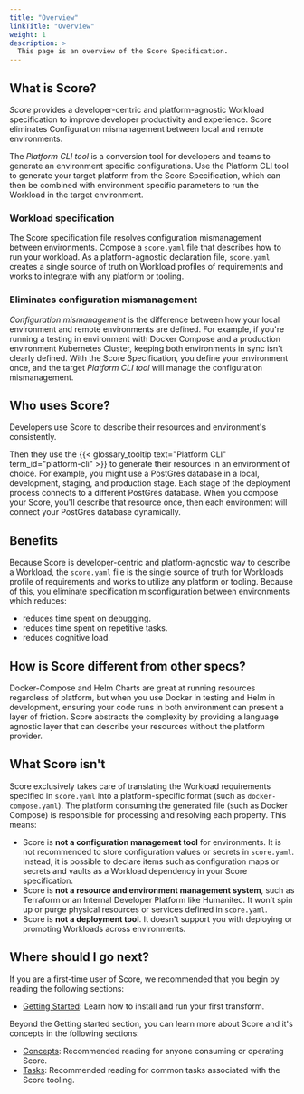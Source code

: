 ```yaml
---
title: "Overview"
linkTitle: "Overview"
weight: 1
description: >
  This page is an overview of the Score Specification.
---
```


## What is Score?

_Score_ provides a developer-centric and platform-agnostic Workload specification to improve developer productivity and experience. Score eliminates Configuration mismanagement between local and remote environments.

The _Platform CLI tool_ is a conversion tool for developers and teams to generate an environment specific configurations. Use the Platform CLI tool to generate your target platform from the Score Specification, which can then be combined with environment specific parameters to run the Workload in the target environment.

### Workload specification

The Score specification file resolves configuration mismanagement between environments. Compose a `score.yaml` file that describes how to run your workload. As a platform-agnostic declaration file, `score.yaml` creates a single source of truth on Workload profiles of requirements and works to integrate with any platform or tooling.

<!-- Configuration mismanagement -->

### Eliminates configuration mismanagement

_Configuration mismanagement_ is the difference between how your local environment and remote environments are defined. For example, if you're running a testing in environment with Docker Compose and a production environment Kubernetes Cluster, keeping both environments in sync isn't clearly defined. With the Score Specification, you define your environment once, and the target _Platform CLI tool_ will manage the configuration mismanagement.

## Who uses Score?

Developers use Score to describe their resources and environment's consistently.

Then they use the {{< glossary_tooltip text="Platform CLI" term_id="platform-cli" >}} to generate their resources in an environment of choice. For example, you might use a PostGres database in a local, development, staging, and production stage. Each stage of the deployment process connects to a different PostGres database. When you compose your Score, you'll describe that resource once, then each environment will connect your PostGres database dynamically.

## Benefits

Because Score is developer-centric and platform-agnostic way to describe a Workload, the `score.yaml` file is the single source of truth for Workloads profile of requirements and works to utilize any platform or tooling. Because of this, you eliminate specification misconfiguration between environments which reduces:

- reduces time spent on debugging.
- reduces time spent on repetitive tasks.
- reduces cognitive load.

## How is Score different from other specs?

Docker-Compose and Helm Charts are great at running resources regardless of platform, but when you use Docker in testing and Helm in development, ensuring your code runs in both environment can present a layer of friction. Score abstracts the complexity by providing a language agnostic layer that can describe your resources without the platform provider.

## What Score isn't

Score exclusively takes care of translating the Workload requirements specified in `score.yaml` into a platform-specific format (such as `docker-compose.yaml`). The platform consuming the generated file (such as Docker Compose) is responsible for processing and resolving each property. This means:

- Score is **not a configuration management tool** for environments. It is not recommended to store configuration values or secrets in `score.yaml`. Instead, it is possible to declare items such as configuration maps or secrets and vaults as a Workload dependency in your Score specification.
- Score is **not a resource and environment management system**, such as Terraform or an Internal Developer Platform like Humanitec. It won’t spin up or purge physical resources or services defined in `score.yaml`.
- Score is **not a deployment tool**. It doesn't support you with deploying or promoting Workloads across environments.

## Where should I go next?

If you are a first-time user of Score, we recommended that you begin by reading the following sections:

- [Getting Started](/docs/get-started/): Learn how to install and run your first transform.

<!-- - [Examples](/docs/examples/): Check out some example code. -->

Beyond the Getting started section, you can learn more about Score and it's concepts in the following sections:

- [Concepts](/docs/concepts): Recommended reading for anyone consuming or operating Score.
- [Tasks](/docs/tasks/): Recommended reading for common tasks associated with the Score tooling.

<!--

For more information, see Core Tasks:

- Define routes as resources
- Set environmental variables
-->
